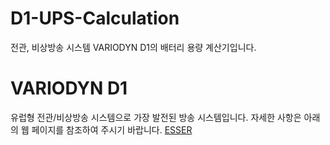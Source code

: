 # D1-UPS-Calculation
전관, 비상방송 시스템 VARIODYN D1의 배터리 용량 계산기입니다.

# VARIODYN D1
유럽형 전관/비상방송 시스템으로 가장 발전된 방송 시스템입니다. 
자세한 사항은 아래의 웹 페이지를 참조하여 주시기 바랍니다.
[ESSER](https://www.esser-systems.com/)

